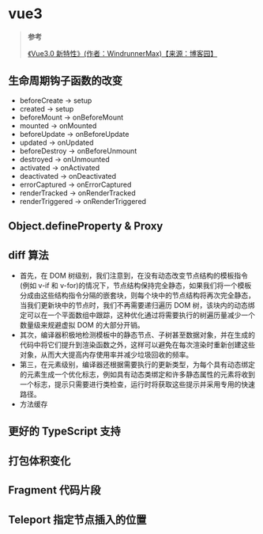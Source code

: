# vue3

> **参考**
>
> [《Vue3.0 新特性》(作者：WindrunnerMax)【来源：博客园】](https://www.cnblogs.com/WindrunnerMax/p/14394440.html)

## 生命周期钩子函数的改变

- beforeCreate -> setup
- created -> setup
- beforeMount -> onBeforeMount
- mounted -> onMounted
- beforeUpdate -> onBeforeUpdate
- updated -> onUpdated
- beforeDestroy -> onBeforeUnmount
- destroyed -> onUnmounted
- activated -> onActivated
- deactivated -> onDeactivated
- errorCaptured -> onErrorCaptured
- renderTracked -> onRenderTracked
- renderTriggered -> onRenderTriggered

## Object.defineProperty & Proxy

## diff 算法

- 首先，在 DOM 树级别，我们注意到，在没有动态改变节点结构的模板指令(例如 v-if 和 v-for)的情况下，节点结构保持完全静态，如果我们将一个模板分成由这些结构指令分隔的嵌套块，则每个块中的节点结构将再次完全静态，当我们更新块中的节点时，我们不再需要递归遍历 DOM 树，该块内的动态绑定可以在一个平面数组中跟踪，这种优化通过将需要执行的树遍历量减少一个数量级来规避虚拟 DOM 的大部分开销。
- 其次，编译器积极地检测模板中的静态节点、子树甚至数据对象，并在生成的代码中将它们提升到渲染函数之外，这样可以避免在每次渲染时重新创建这些对象，从而大大提高内存使用率并减少垃圾回收的频率。
- 第三，在元素级别，编译器还根据需要执行的更新类型，为每个具有动态绑定的元素生成一个优化标志，例如具有动态类绑定和许多静态属性的元素将收到一个标志，提示只需要进行类检查，运行时将获取这些提示并采用专用的快速路径。
- 方法缓存

## 更好的 TypeScript 支持

## 打包体积变化

## Fragment 代码片段

## Teleport 指定节点插入的位置
